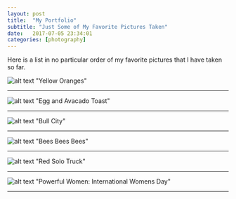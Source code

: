 ```yaml
---
layout: post
title:  "My Portfolio"
subtitle: "Just Some of My Favorite Pictures Taken"
date:   2017-07-05 23:34:01
categories: [photography]
---
```


Here is a list in no particular order of my favorite pictures that I have taken so far. 

![alt text](https://scontent.cdninstagram.com/t51.2885-15/e35/19228445_441676272858867_1416062485701591040_n.jpg)
"Yellow Oranges"

___


![alt text](https://scontent.cdninstagram.com/t51.2885-15/e35/18950289_1473503186045354_762389723338506240_n.jpg)
"Egg and Avacado Toast"

___


![alt text](https://scontent.cdninstagram.com/t51.2885-15/e35/18808771_1167370976722373_181477177303236608_n.jpg)
"Bull City"

___


![alt text](https://scontent.cdninstagram.com/t51.2885-15/e35/17882593_178605605992784_6526717665476608000_n.jpg)
"Bees Bees Bees"

___


![alt text](https://scontent.cdninstagram.com/t51.2885-15/e35/17438657_425918387742465_2428663079421083648_n.jpg)
"Red Solo Truck"

___


![alt text](https://scontent.cdninstagram.com/t51.2885-15/e35/17125538_1315072765226674_1757045960875180032_n.jpg)
"Powerful Women: International Womens Day"

___



<div>
	  <p>
     <script>
						var week_days = new Array(8);
								week_days[1] = "Sunday";
								week_days[2] = "Monday";
								week_days[3] = "Tuesday";
								week_days[4] = "Wednesday";
								week_days[5] = "Thursday";
								week_days[6] = "Friday";
								week_days[7] = "Saturday";
								
						var month_array = new Array(13);
								month_array[1] = "January";
								month_array[2] = "February";
								month_array[3] = "March";
								month_array[4] = "April";
								month_array[5] = "May";
								month_array[6] = "June";
								month_array[7] = "July";
								month_array[8] = "August";
								month_array[9] = "September";
								month_array[10] = "October";
								month_array[11] = "November";
								month_array[12] = "December";
								
						var date_obj = new 	Date(document.lastModified)
						var curr_day = week_days[date_obj.getDay() + 1]
						var curr_month = month_array[date_obj.getMonth() + 1]
						var curr_date = date_obj.getDate()
						var curr_year = date_obj.getYear()	
							if (curr_year < 2000)
								curr_year+=1900
								document.write("Last updated on" + " " + curr_day + ", " 
								+ curr_month + " " + curr_date + " " + curr_year)
					  </script>
           </p>
      </div>

